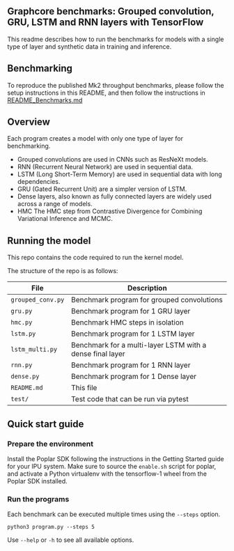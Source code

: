 ## Graphcore benchmarks: Grouped convolution, GRU, LSTM and RNN layers with TensorFlow

This readme describes how to run the benchmarks for models with a single type of layer and synthetic data in training and inference.

## Benchmarking

To reproduce the published Mk2 throughput benchmarks, please follow the setup instructions in this README, and then follow the instructions in [README_Benchmarks.md](README_Benchmarks.md) 

## Overview

Each program creates a model with only one type of layer for benchmarking.
* Grouped convolutions are used in CNNs such as ResNeXt models.
* RNN (Recurrent Neural Network) are used in sequential data.
* LSTM (Long Short-Term Memory) are used in sequential data with long dependencies.
* GRU (Gated Recurrent Unit) are a simpler version of LSTM.
* Dense layers, also known as fully connected layers are widely used across a range of models.
* HMC The HMC step from Contrastive Divergence for Combining Variational Inference and MCMC.

## Running the model

This repo contains the code required to run the kernel model.

The structure of the repo is as follows:

| File                                            | Description			                                                       |
| ----------------------------------------------- | ---------------------------------------------------------              |
| `grouped_conv.py`                               | Benchmark program for grouped convolutions                             |
| `gru.py`                                        | Benchmark program for 1 GRU layer                                      |
| `hmc.py`                                        | Benchmark HMC steps in isolation                                       |
| `lstm.py`                                       | Benchmark program for 1 LSTM layer                                     |
| `lstm_multi.py`                                 | Benchmark for a multi-layer LSTM with a dense final layer              |
| `rnn.py`                                        | Benchmark program for 1 RNN layer                                      |
| `dense.py`                                      | Benchmark program for 1 Dense layer                                    |
| `README.md`                                     | This file                                                              |
| `test/`                                         | Test code that can be run via pytest                                   |



## Quick start guide

### Prepare the environment

  Install the Poplar SDK following the instructions in the Getting Started guide for your IPU system.
  Make sure to source the `enable.sh` script for poplar, and activate a Python
  virtualenv with the tensorflow-1 wheel from the Poplar SDK installed.

### Run the programs

Each benchmark can be executed multiple times using the `--steps`
option.

```
python3 program.py --steps 5
```

Use `--help` or `-h` to see all available options.

